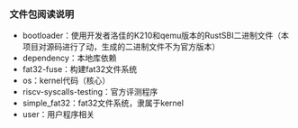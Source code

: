 ### 文件包阅读说明


- bootloader：使用开发者洛佳的K210和qemu版本的RustSBI二进制文件（本项目对源码进行了动，生成的二进制文件不为官方版本）
- dependency：本地库依赖
- fat32-fuse：构建fat32文件系统
- os：kernel代码（核心）
- riscv-syscalls-testing：官方评测程序
- simple_fat32：fat32文件系统，隶属于kernel
- user：用户程序相关